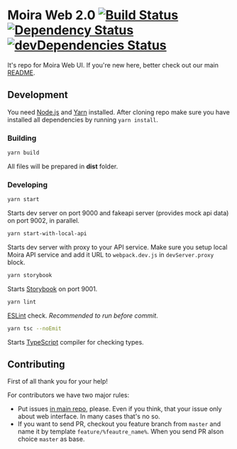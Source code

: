 # Moira Web 2.0 [![Build Status](https://travis-ci.org/moira-alert/web2.0.svg?branch=master)](https://travis-ci.org/moira-alert/web2.0) [![Dependency Status](https://david-dm.org/moira-alert/web2.0.svg)](https://david-dm.org/moira-alert/web2.0) [![devDependencies Status](https://david-dm.org/moira-alert/web2.0/dev-status.svg)](https://david-dm.org/moira-alert/web2.0?type=dev)

It's repo for Moira Web UI. If you're new here, better check out our main [README](https://github.com/moira-alert/moira/blob/master/README.md).

## Development

You need [Node.js](https://nodejs.org) and [Yarn](https://yarnpkg.com) installed. After cloning repo make sure you have installed all dependencies by running `yarn install`.

### Building

```bash
yarn build
```

All files will be prepared in **dist** folder.

### Developing

```bash
yarn start
```

Starts dev server on port 9000 and fakeapi server (provides mock api data) on port 9002, in parallel.

```bash
yarn start-with-local-api
```

Starts dev server with proxy to your API service. Make sure you setup local Moira API service and add it URL to `webpack.dev.js` in `devServer.proxy` block.

```bash
yarn storybook
```

Starts [Storybook](https://storybook.js.org) on port 9001.

```bash
yarn lint
```

[ESLint](https://eslint.org) check. _Recommended to run before commit_.

```bash
yarn tsc --noEmit
 ```

Starts [TypeScript](https://www.typescriptlang.org) compiler for checking types.

## Contributing

First of all thank you for your help!

For contributors we have two major rules:

- Put issues [in main repo](https://github.com/moira-alert/moira/issues), please. Even if you think, that your issue only about web interface. In many cases that's no so.
- If you want to send PR, checkout you feature branch from `master` and name it by template `feature/%feautre_name%`. When you send PR alson choice `master` as base.

